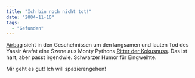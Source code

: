 ```yaml
---
title: "Ich bin noch nicht tot!"
date: "2004-11-10"
tags:
  - "Gefunden"
---
```


[Airbag](http://www.airbagindustries.com/archives/003760.php) sieht in den Geschehnissen um den langsamen und lauten Tod des Yassir Arafat eine Szene aus Monty Pythons [Ritter der Kokusnuss](http://imdb.com/title/tt0071853/). Das ist hart, aber passt irgendwie. Schwarzer Humor für Eingweihte.

Mir geht es gut! Ich will spazierengehen!
